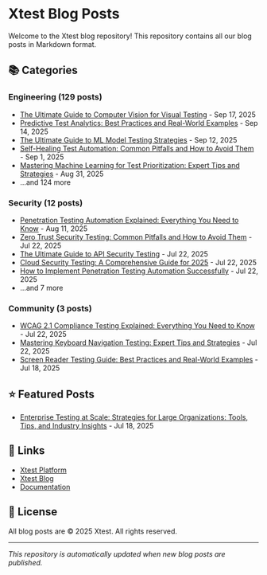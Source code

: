 # Xtest Blog Posts

Welcome to the Xtest blog repository! This repository contains all our blog posts in Markdown format.

## 📚 Categories

### Engineering (129 posts)

- [The Ultimate Guide to Computer Vision for Visual Testing](posts/2025/2025-09-17-the-ultimate-guide-to-computer-vision-for-visual-testing.md) - Sep 17, 2025
- [Predictive Test Analytics: Best Practices and Real-World Examples](posts/2025/2025-09-14-predictive-test-analytics-best-practices-and-real-world-examples.md) - Sep 14, 2025
- [The Ultimate Guide to ML Model Testing Strategies](posts/2025/2025-09-12-the-ultimate-guide-to-ml-model-testing-strategies.md) - Sep 12, 2025
- [Self-Healing Test Automation: Common Pitfalls and How to Avoid Them](posts/2025/2025-09-01-self-healing-test-automation-common-pitfalls-and-how-to-avoid-them.md) - Sep 1, 2025
- [Mastering Machine Learning for Test Prioritization: Expert Tips and Strategies](posts/2025/2025-08-31-mastering-machine-learning-for-test-prioritization-expert-tips-and-strategies.md) - Aug 31, 2025
- ...and 124 more

### Security (12 posts)

- [Penetration Testing Automation Explained: Everything You Need to Know](posts/2025/2025-08-11-penetration-testing-automation-explained-everything-you-need-to-know.md) - Aug 11, 2025
- [Zero Trust Security Testing: Common Pitfalls and How to Avoid Them](posts/2025/2025-07-22-zero-trust-security-testing-common-pitfalls-and-how-to-avoid-them.md) - Jul 22, 2025
- [The Ultimate Guide to API Security Testing](posts/2025/2025-07-22-the-ultimate-guide-to-api-security-testing.md) - Jul 22, 2025
- [Cloud Security Testing: A Comprehensive Guide for 2025](posts/2025/2025-07-22-cloud-security-testing-a-comprehensive-guide-for-2025.md) - Jul 22, 2025
- [How to Implement Penetration Testing Automation Successfully](posts/2025/2025-07-22-how-to-implement-penetration-testing-automation-successfully.md) - Jul 22, 2025
- ...and 7 more

### Community (3 posts)

- [WCAG 2.1 Compliance Testing Explained: Everything You Need to Know](posts/2025/2025-07-22-wcag-21-compliance-testing-explained-everything-you-need-to-know.md) - Jul 22, 2025
- [Mastering Keyboard Navigation Testing: Expert Tips and Strategies](posts/2025/2025-07-22-mastering-keyboard-navigation-testing-expert-tips-and-strategies.md) - Jul 22, 2025
- [Screen Reader Testing Guide: Best Practices and Real-World Examples](posts/2025/2025-07-18-screen-reader-testing-guide-best-practices-and-real-world-examples.md) - Jul 18, 2025

## ⭐ Featured Posts

- [Enterprise Testing at Scale: Strategies for Large Organizations: Tools, Tips, and Industry Insights](posts/2025/2025-07-18-enterprise-testing-at-scale-strategies-for-large-organizations-tools-tips-and-industry-insights.md) - Jul 18, 2025

## 🔗 Links

- [Xtest Platform](https://xtest.io)
- [Xtest Blog](https://xtest.io/blog)
- [Documentation](https://xtest.io/docs)

## 📝 License

All blog posts are © 2025 Xtest. All rights reserved.

---

*This repository is automatically updated when new blog posts are published.*
